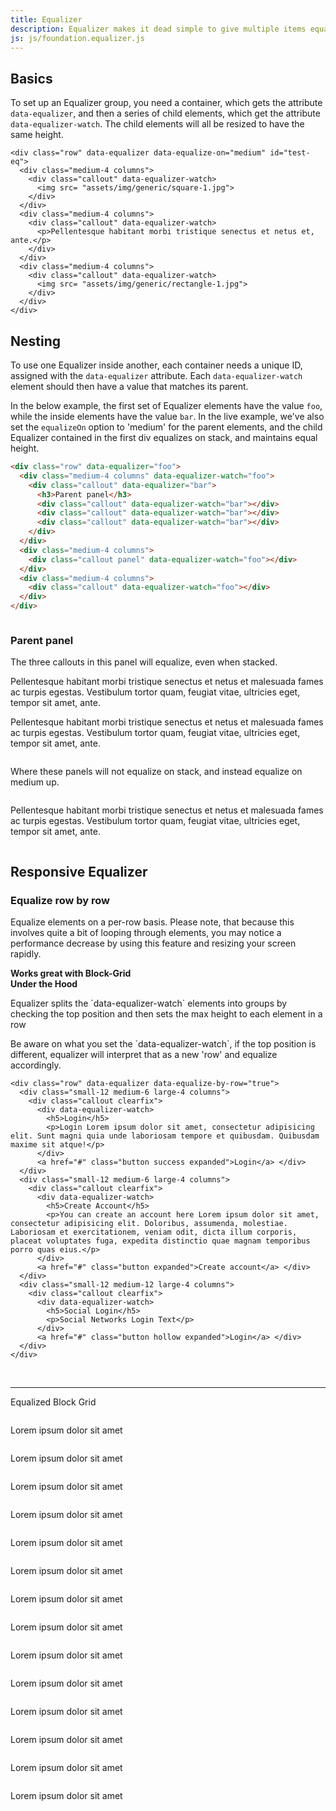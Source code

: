 ```yaml
---
title: Equalizer
description: Equalizer makes it dead simple to give multiple items equal height.
js: js/foundation.equalizer.js
---
```


## Basics

To set up an Equalizer group, you need a container, which gets the attribute `data-equalizer`, and then a series of child elements, which get the attribute `data-equalizer-watch`. The child elements will all be resized to have the same height.

```html_example
<div class="row" data-equalizer data-equalize-on="medium" id="test-eq">
  <div class="medium-4 columns">
    <div class="callout" data-equalizer-watch>
      <img src= "assets/img/generic/square-1.jpg">
    </div>
  </div>
  <div class="medium-4 columns">
    <div class="callout" data-equalizer-watch>
      <p>Pellentesque habitant morbi tristique senectus et netus et, ante.</p>
    </div>
  </div>
  <div class="medium-4 columns">
    <div class="callout" data-equalizer-watch>
      <img src= "assets/img/generic/rectangle-1.jpg">
    </div>
  </div>
</div>
```

## Nesting

To use one Equalizer inside another, each container needs a unique ID, assigned with the `data-equalizer` attribute. Each `data-equalizer-watch` element should then have a value that matches its parent.

In the below example, the first set of Equalizer elements have the value `foo`, while the inside elements have the value `bar`. In the live example, we've also set the `equalizeOn` option to 'medium' for the parent elements, and the child Equalizer contained in the first div equalizes on stack, and maintains equal height.

```html
<div class="row" data-equalizer="foo">
  <div class="medium-4 columns" data-equalizer-watch="foo">
    <div class="callout" data-equalizer="bar">
      <h3>Parent panel</h3>
      <div class="callout" data-equalizer-watch="bar"></div>
      <div class="callout" data-equalizer-watch="bar"></div>
      <div class="callout" data-equalizer-watch="bar"></div>
    </div>
  </div>
  <div class="medium-4 columns">
    <div class="callout panel" data-equalizer-watch="foo"></div>
  </div>
  <div class="medium-4 columns">
    <div class="callout" data-equalizer-watch="foo"></div>
  </div>
</div>
```

<div class="row"  data-equalize-on="medium" data-equalizer="foo">
  <div class="medium-4 columns" >
    <div class="callout" data-equalizer-watch="foo" data-equalizer="bar">
      <h3>Parent panel</h3>
      <div class="callout" data-equalizer-watch="bar">
        <p>The three callouts in this panel will equalize, even when stacked.</p>
      </div>
      <div class="callout" data-equalizer-watch="bar">
        <p>Pellentesque habitant morbi tristique senectus et netus et malesuada fames ac turpis egestas. Vestibulum tortor quam, feugiat vitae, ultricies eget, tempor sit amet, ante.</p>
      </div>
      <div class="callout" data-equalizer-watch="bar">
        <p>Pellentesque habitant morbi tristique senectus et netus et malesuada fames ac turpis egestas. Vestibulum tortor quam, feugiat vitae, ultricies eget, tempor sit amet, ante.</p>
      </div>
    </div>
  </div>
  <div class="medium-4 columns">
    <div class="callout panel" data-equalizer-watch="foo">
      <p>Where these panels will not equalize on stack, and instead equalize on medium up.</p>
    </div>
  </div>
  <div class="medium-4 columns">
    <div class="callout" data-equalizer-watch="foo">
      <p>Pellentesque habitant morbi tristique senectus et netus et malesuada fames ac turpis egestas. Vestibulum tortor quam, feugiat vitae, ultricies eget, tempor sit amet, ante.</p>
    </div>
  </div>
</div>

## Responsive Equalizer
### Equalize row by row

Equalize elements on a per-row basis. Please note, that because this involves quite a bit of looping through elements, you may notice a performance decrease by using this feature and resizing your screen rapidly.

<div class="callout success">
  <strong>Works great with Block-Grid</strong>
</div>

<div class="callout primary">
  <strong>Under the Hood</strong><br>
  <p>Equalizer splits the `data-equalizer-watch` elements into groups by checking the top position and then sets the max height to each element in a row</p>
  <p>Be aware on what you set the `data-equalizer-watch`, if the top position is different, equalizer will interpret that as a new 'row' and equalize accordingly.</p>
</div>

```html_example
<div class="row" data-equalizer data-equalize-by-row="true">
  <div class="small-12 medium-6 large-4 columns">
    <div class="callout clearfix">
      <div data-equalizer-watch>
        <h5>Login</h5>
        <p>Login Lorem ipsum dolor sit amet, consectetur adipisicing elit. Sunt magni quia unde laboriosam tempore et quibusdam. Quibusdam maxime sit atque!</p>
      </div>
      <a href="#" class="button success expanded">Login</a> </div>
  </div>
  <div class="small-12 medium-6 large-4 columns">
    <div class="callout clearfix">
      <div data-equalizer-watch>
        <h5>Create Account</h5>
        <p>You can create an account here Lorem ipsum dolor sit amet, consectetur adipisicing elit. Doloribus, assumenda, molestiae. Laboriosam et exercitationem, veniam odit, dicta illum corporis, placeat voluptates fuga, expedita distinctio quae magnam temporibus porro quas eius.</p>
      </div>
      <a href="#" class="button expanded">Create account</a> </div>
  </div>
  <div class="small-12 medium-12 large-4 columns">
    <div class="callout clearfix">
      <div data-equalizer-watch>
        <h5>Social Login</h5>
        <p>Social Networks Login Text</p>
      </div>
      <a href="#" class="button hollow expanded">Login</a> </div>
  </div>
</div>
```
<br>
<hr>
<p class="lead">Equalized Block Grid</p>
<div class="row small-up-1 medium-up-2 large-up-4" data-equalizer data-equalize-by-row="true">
  <div class="column">
    <div class="callout" data-equalizer-watch>
      <img src="//placehold.it/180x200" class="thumbnail" alt="">
      <p>Lorem ipsum dolor sit amet<p>
    </div>
  </div>
  <div class="column">
    <div class="callout" data-equalizer-watch>
      <p>Lorem ipsum dolor sit amet<p>
    </div>
  </div>
  <div class="column">
    <div class="callout" data-equalizer-watch>
      <p>Lorem ipsum dolor sit amet<p>
    </div>
  </div>
  <div class="column">
    <div class="callout" data-equalizer-watch>
      <img src="//placehold.it/180x180" class="thumbnail" alt="">
    </div>
  </div>
  <div class="column">
    <div class="callout" data-equalizer-watch>
      <p>Lorem ipsum dolor sit amet<p>
    </div>
  </div>
  <div class="column">
    <div class="callout" data-equalizer-watch>
      <p>Lorem ipsum dolor sit amet<p>
    </div>
  </div>
  <div class="column">
    <div class="callout" data-equalizer-watch>
      <img src="//placehold.it/180x400" class="thumbnail" alt="">
    </div>
  </div>
  <div class="column">
    <div class="callout" data-equalizer-watch>
      <img src="//placehold.it/180x200" class="thumbnail" alt="">
      <p>Lorem ipsum dolor sit amet<p>
    </div>
  </div>
  <div class="column">
    <div class="callout" data-equalizer-watch>
      <p>Lorem ipsum dolor sit amet<p>
    </div>
  </div>
  <div class="column">
    <div class="callout" data-equalizer-watch>
      <p>Lorem ipsum dolor sit amet<p>
    </div>
  </div>
  <div class="column">
    <div class="callout" data-equalizer-watch>
      <img src="//placehold.it/180x180" class="thumbnail" alt="">
    </div>
  </div>
  <div class="column">
    <div class="callout" data-equalizer-watch>
      <p>Lorem ipsum dolor sit amet<p>
    </div>
  </div>
  <div class="column">
    <div class="callout" data-equalizer-watch>
      <p>Lorem ipsum dolor sit amet<p>
    </div>
  </div>
  <div class="column">
    <div class="callout" data-equalizer-watch>
      <p>Lorem ipsum dolor sit amet<p>
    </div>
  </div>
  <div class="column">
    <div class="callout" data-equalizer-watch>
      <p>Lorem ipsum dolor sit amet<p>
    </div>
  </div>
  <div class="column">
    <div class="callout" data-equalizer-watch>
      <p>Lorem ipsum dolor sit amet<p>
    </div>
  </div>
  <div class="column">
    <div class="callout" data-equalizer-watch>
      <p>Lorem ipsum dolor sit amet<p>
    </div>
  </div>
  <div class="column">
    <div class="callout" data-equalizer-watch>
      <img src="//placehold.it/180x400" class="thumbnail" alt="">
    </div>
  </div>
</div>
